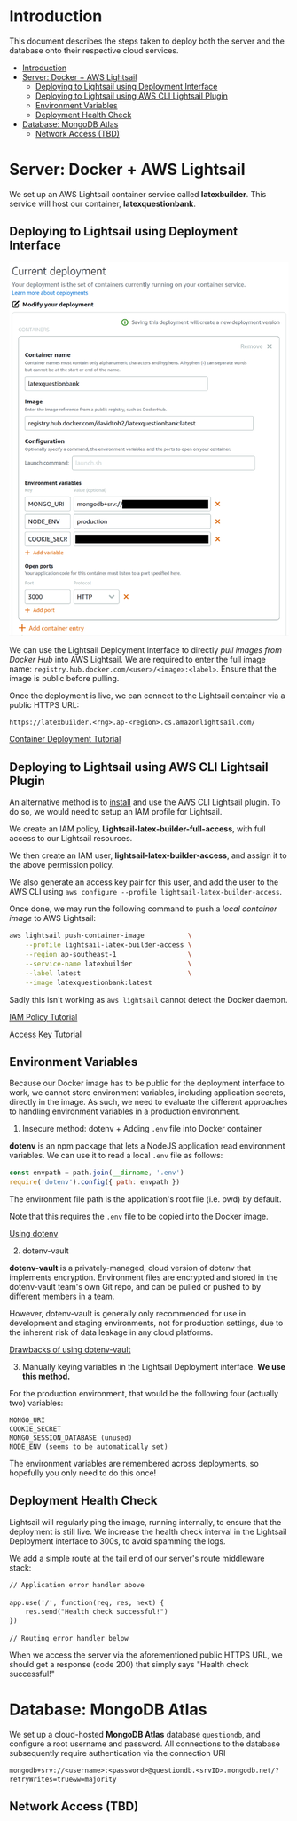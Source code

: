 # Introduction

This document describes the steps taken to deploy both the server and the database onto their respective cloud services.

- [Introduction](#introduction)
- [Server: Docker + AWS Lightsail](#server-docker--aws-lightsail)
  - [Deploying to Lightsail using Deployment Interface](#deploying-to-lightsail-using-deployment-interface)
  - [Deploying to Lightsail using AWS CLI Lightsail Plugin](#deploying-to-lightsail-using-aws-cli-lightsail-plugin)
  - [Environment Variables](#environment-variables)
  - [Deployment Health Check](#deployment-health-check)
- [Database: MongoDB Atlas](#database-mongodb-atlas)
  - [Network Access (TBD)](#network-access-tbd)


# Server: Docker + AWS Lightsail

We set up an AWS Lightsail container service called **latexbuilder**. This service will host our container, **latexquestionbank**.

## Deploying to Lightsail using Deployment Interface

<img src="Images/lightsail-deployment.png">

We can use the Lightsail Deployment Interface to directly *pull images from Docker Hub* into AWS Lightsail. We are required to enter the full image name: `registry.hub.docker.com/<user>/<image>:<label>`. Ensure that the image is public before pulling.

Once the deployment is live, we can connect to the Lightsail container via a public HTTPS URL:
```
https://latexbuilder.<rng>.ap-<region>.cs.amazonlightsail.com/
```

[Container Deployment Tutorial](https://aws.amazon.com/tutorials/deploy-webapp-lightsail/module-three/)

## Deploying to Lightsail using AWS CLI Lightsail Plugin

An alternative method is to [install](https://lightsail.aws.amazon.com/ls/docs/en_us/articles/amazon-lightsail-install-software) and use the AWS CLI Lightsail plugin. To do so, we would need to setup an IAM profile for Lightsail.

We create an IAM policy, **Lightsail-latex-builder-full-access**, with full access to our Lightsail resources.

We then create an IAM user, **lightsail-latex-builder-access**, and assign it to the above permission policy.

We also generate an access key pair for this user, and add the user to the AWS CLI using `aws configure --profile lightsail-latex-builder-access`.

Once done, we may run the following command to push a *local container image* to AWS Lightsail:
```sh
aws lightsail push-container-image           \
    --profile lightsail-latex-builder-access \
    --region ap-southeast-1                  \
    --service-name latexbuilder              \
    --label latest                           \
    --image latexquestionbank:latest
```
Sadly this isn't working as `aws lightsail` cannot detect the Docker daemon.

[IAM Policy Tutorial](https://lightsail.aws.amazon.com/ls/docs/en_us/articles/amazon-lightsail-managing-access-for-an-iam-user)

[Access Key Tutorial](https://lightsail.aws.amazon.com/ls/docs/en_us/articles/lightsail-how-to-set-up-access-keys-to-use-sdk-api-cli)

## Environment Variables

Because our Docker image has to be public for the deployment interface to work, we cannot store environment variables, including application secrets, directly in the image. As such, we need to evaluate the different approaches to handling environment variables in a production environment.

1. Insecure method: dotenv + Adding `.env` file into Docker container

**dotenv** is an npm package that lets a NodeJS application read environment variables. We can use it to read a local `.env` file as follows:
```js
const envpath = path.join(__dirname, '.env')
require('dotenv').config({ path: envpath })
```
The environment file path is the application's root file (i.e. pwd) by default.

Note that this requires the `.env` file to be copied into the Docker image.

[Using dotenv](https://stackoverflow.com/questions/42335016/dotenv-file-is-not-loading-environment-variables)

2. dotenv-vault

**dotenv-vault** is a privately-managed, cloud version of dotenv that implements encryption. Environment files are encrypted and stored in the dotenv-vault team's own Git repo, and can be pulled or pushed to by different members in a team.

However, dotenv-vault is generally only recommended for use in development and staging environments, not for production settings, due to the inherent risk of data leakage in any cloud platforms.

[Drawbacks of using dotenv-vault](https://stackoverflow.com/questions/52546426/is-module-dotenv-for-development-only)

3. Manually keying variables in the Lightsail Deployment interface. **We use this method.**

For the production environment, that would be the following four (actually two) variables:
```
MONGO_URI
COOKIE_SECRET
MONGO_SESSION_DATABASE (unused)
NODE_ENV (seems to be automatically set)
```
The environment variables are remembered across deployments, so hopefully you only need to do this once!

## Deployment Health Check

Lightsail will regularly ping the image, running internally, to ensure that the deployment is still live. We increase the health check interval in the Lightsail Deployment interface to 300s, to avoid spamming the logs.

We add a simple route at the tail end of our server's route middleware stack:
```
// Application error handler above

app.use('/', function(req, res, next) {
    res.send("Health check successful!")
})

// Routing error handler below
```
When we access the server via the aforementioned public HTTPS URL, we should get a response (code 200) that simply says "Health check successful!"

# Database: MongoDB Atlas

We set up a cloud-hosted **MongoDB Atlas** database `questiondb`, and configure a root username and password. All connections to the database subsequently require authentication via the connection URI
```
mongodb+srv://<username>:<password>@questiondb.<srvID>.mongodb.net/?retryWrites=true&w=majority
```

## Network Access (TBD)